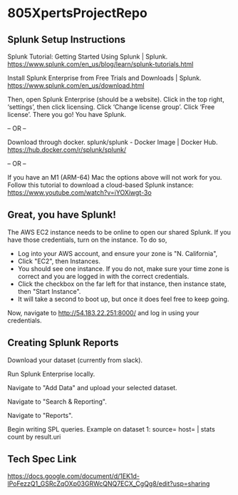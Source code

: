 # 805XpertsProjectRepo

## Splunk Setup Instructions ##

Splunk Tutorial: Getting Started Using Splunk | Splunk.
https://www.splunk.com/en_us/blog/learn/splunk-tutorials.html

Install Splunk Enterprise from Free Trials and Downloads | Splunk.
https://www.splunk.com/en_us/download.html

Then, open Splunk Enterprise (should be a website).
Click in the top right, ‘settings’, then click licensing.
Click ‘Change license group’.
Click ‘Free license’.
There you go! You have Splunk.

– OR –

Download through docker.
splunk/splunk - Docker Image | Docker Hub.
https://hub.docker.com/r/splunk/splunk/

– OR –

If you have an M1 (ARM-64) Mac the options above will not work for you.
Follow this tutorial to download a cloud-based Splunk instance: https://www.youtube.com/watch?v=iYOXiwgt-3o

## Great, you have Splunk! ##

The AWS EC2 instance needs to be online to open our shared Splunk. If you have those credentials, turn on the instance. To do so,
- Log into your AWS account, and ensure your zone is "N. California",
- Click "EC2", then Instances.
- You should see one instance. If you do not, make sure your time zone is correct and you are logged in with the correct credentials.
- Click the checkbox on the far left for that instance, then instance state, then "Start Instance".
- It will take a second to boot up, but once it does feel free to keep going. 

Now, navigate to http://54.183.22.251:8000/ and log in using your credentials. 

## Creating Splunk Reports ##

Download your dataset (currently from slack).

Run Splunk Enterprise locally.

Navigate to "Add Data" and upload your selected dataset.

Navigate to "Search & Reporting".

Navigate to "Reports".

Begin writing SPL queries. Example on dataset 1: source=<source> host=<host> | stats count by result.uri

## Tech Spec Link ##
https://docs.google.com/document/d/1EK1d-lPoFezzQ1_GSRcZqOXp03GRWcQNQ7ECX_CgQg8/edit?usp=sharing
